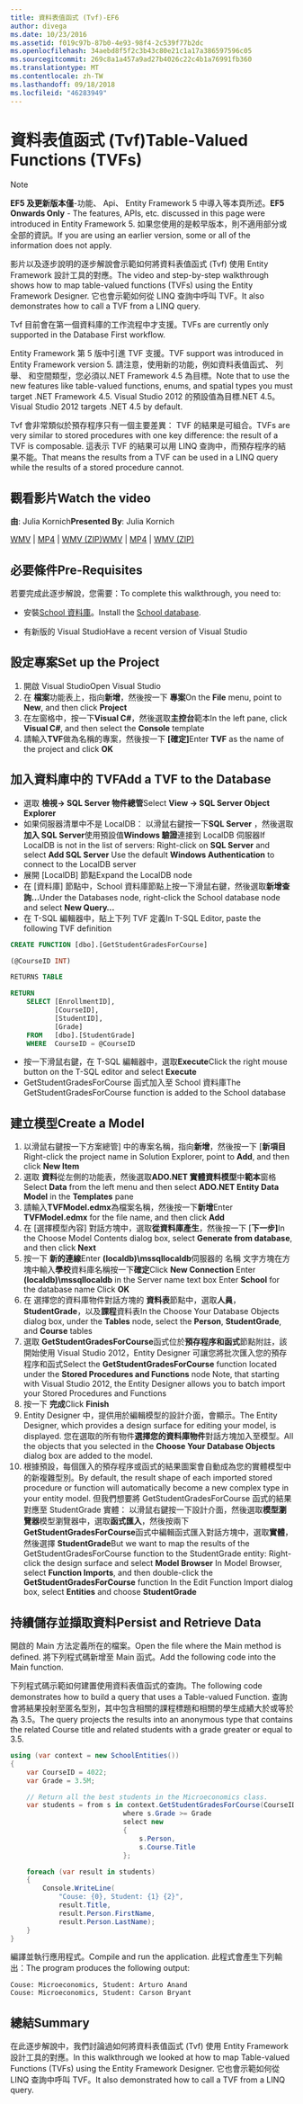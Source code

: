 ```yaml
---
title: 資料表值函式 (Tvf)-EF6
author: divega
ms.date: 10/23/2016
ms.assetid: f019c97b-87b0-4e93-98f4-2c539f77b2dc
ms.openlocfilehash: 34aebd8f5f2c3b43c80e21c1a17a386597596c05
ms.sourcegitcommit: 269c8a1a457a9ad27b4026c22c4b1a76991fb360
ms.translationtype: MT
ms.contentlocale: zh-TW
ms.lasthandoff: 09/18/2018
ms.locfileid: "46283949"
---
```

# <a name="table-valued-functions-tvfs"></a><span data-ttu-id="40fd5-102">資料表值函式 (Tvf)</span><span class="sxs-lookup"><span data-stu-id="40fd5-102">Table-Valued Functions (TVFs)</span></span>
> [!NOTE]
> <span data-ttu-id="40fd5-103">**EF5 及更新版本僅**-功能、 Api、 Entity Framework 5 中導入等本頁所述。</span><span class="sxs-lookup"><span data-stu-id="40fd5-103">**EF5 Onwards Only** - The features, APIs, etc. discussed in this page were introduced in Entity Framework 5.</span></span> <span data-ttu-id="40fd5-104">如果您使用的是較早版本，則不適用部分或全部的資訊。</span><span class="sxs-lookup"><span data-stu-id="40fd5-104">If you are using an earlier version, some or all of the information does not apply.</span></span>

<span data-ttu-id="40fd5-105">影片以及逐步說明的逐步解說會示範如何將資料表值函式 (Tvf) 使用 Entity Framework 設計工具的對應。</span><span class="sxs-lookup"><span data-stu-id="40fd5-105">The video and step-by-step walkthrough shows how to map table-valued functions (TVFs) using the Entity Framework Designer.</span></span> <span data-ttu-id="40fd5-106">它也會示範如何從 LINQ 查詢中呼叫 TVF。</span><span class="sxs-lookup"><span data-stu-id="40fd5-106">It also demonstrates how to call a TVF from a LINQ query.</span></span>

<span data-ttu-id="40fd5-107">Tvf 目前會在第一個資料庫的工作流程中才支援。</span><span class="sxs-lookup"><span data-stu-id="40fd5-107">TVFs are currently only supported in the Database First workflow.</span></span>

<span data-ttu-id="40fd5-108">Entity Framework 第 5 版中引進 TVF 支援。</span><span class="sxs-lookup"><span data-stu-id="40fd5-108">TVF support was introduced in Entity Framework version 5.</span></span> <span data-ttu-id="40fd5-109">請注意，使用新的功能，例如資料表值函式、 列舉、 和空間類型，您必須以.NET Framework 4.5 為目標。</span><span class="sxs-lookup"><span data-stu-id="40fd5-109">Note that to use the new features like table-valued functions, enums, and spatial types you must target .NET Framework 4.5.</span></span> <span data-ttu-id="40fd5-110">Visual Studio 2012 的預設值為目標.NET 4.5。</span><span class="sxs-lookup"><span data-stu-id="40fd5-110">Visual Studio 2012 targets .NET 4.5 by default.</span></span>

<span data-ttu-id="40fd5-111">Tvf 會非常類似於預存程序只有一個主要差異： TVF 的結果是可組合。</span><span class="sxs-lookup"><span data-stu-id="40fd5-111">TVFs are very similar to stored procedures with one key difference: the result of a TVF is composable.</span></span> <span data-ttu-id="40fd5-112">這表示 TVF 的結果可以用 LINQ 查詢中，而預存程序的結果不能。</span><span class="sxs-lookup"><span data-stu-id="40fd5-112">That means the results from a TVF can be used in a LINQ query while the results of a stored procedure cannot.</span></span>

## <a name="watch-the-video"></a><span data-ttu-id="40fd5-113">觀看影片</span><span class="sxs-lookup"><span data-stu-id="40fd5-113">Watch the video</span></span>

<span data-ttu-id="40fd5-114">**由**: Julia Kornich</span><span class="sxs-lookup"><span data-stu-id="40fd5-114">**Presented By**: Julia Kornich</span></span>

<span data-ttu-id="40fd5-115">[WMV](https://download.microsoft.com/download/6/0/A/60A6E474-5EF3-4E1E-B9EA-F51D2DDB446A/HDI-ITPro-MSDN-winvideo-tvf.wmv) | [MP4](https://download.microsoft.com/download/6/0/A/60A6E474-5EF3-4E1E-B9EA-F51D2DDB446A/HDI-ITPro-MSDN-mp4video-tvf.m4v) | [WMV (ZIP)](https://download.microsoft.com/download/6/0/A/60A6E474-5EF3-4E1E-B9EA-F51D2DDB446A/HDI-ITPro-MSDN-winvideo-tvf.zip)</span><span class="sxs-lookup"><span data-stu-id="40fd5-115">[WMV](https://download.microsoft.com/download/6/0/A/60A6E474-5EF3-4E1E-B9EA-F51D2DDB446A/HDI-ITPro-MSDN-winvideo-tvf.wmv) | [MP4](https://download.microsoft.com/download/6/0/A/60A6E474-5EF3-4E1E-B9EA-F51D2DDB446A/HDI-ITPro-MSDN-mp4video-tvf.m4v) | [WMV (ZIP)](https://download.microsoft.com/download/6/0/A/60A6E474-5EF3-4E1E-B9EA-F51D2DDB446A/HDI-ITPro-MSDN-winvideo-tvf.zip)</span></span>

## <a name="pre-requisites"></a><span data-ttu-id="40fd5-116">必要條件</span><span class="sxs-lookup"><span data-stu-id="40fd5-116">Pre-Requisites</span></span>

<span data-ttu-id="40fd5-117">若要完成此逐步解說，您需要：</span><span class="sxs-lookup"><span data-stu-id="40fd5-117">To complete this walkthrough, you need to:</span></span>

- <span data-ttu-id="40fd5-118">安裝[School 資料庫](~/ef6/resources/school-database.md)。</span><span class="sxs-lookup"><span data-stu-id="40fd5-118">Install the [School database](~/ef6/resources/school-database.md).</span></span>

- <span data-ttu-id="40fd5-119">有新版的 Visual Studio</span><span class="sxs-lookup"><span data-stu-id="40fd5-119">Have a recent version of Visual Studio</span></span>

## <a name="set-up-the-project"></a><span data-ttu-id="40fd5-120">設定專案</span><span class="sxs-lookup"><span data-stu-id="40fd5-120">Set up the Project</span></span>

1.  <span data-ttu-id="40fd5-121">開啟 Visual Studio</span><span class="sxs-lookup"><span data-stu-id="40fd5-121">Open Visual Studio</span></span>
2.  <span data-ttu-id="40fd5-122">在 **檔案**功能表上，指向**新增**，然後按一下 **專案**</span><span class="sxs-lookup"><span data-stu-id="40fd5-122">On the **File** menu, point to **New**, and then click **Project**</span></span>
3.  <span data-ttu-id="40fd5-123">在左窗格中，按一下**Visual C\#**，然後選取**主控台**範本</span><span class="sxs-lookup"><span data-stu-id="40fd5-123">In the left pane, click **Visual C\#**, and then select the **Console** template</span></span>
4.  <span data-ttu-id="40fd5-124">請輸入**TVF**做為名稱的專案，然後按一下 **[確定]**</span><span class="sxs-lookup"><span data-stu-id="40fd5-124">Enter **TVF** as the name of the project and click **OK**</span></span>

## <a name="add-a-tvf-to-the-database"></a><span data-ttu-id="40fd5-125">加入資料庫中的 TVF</span><span class="sxs-lookup"><span data-stu-id="40fd5-125">Add a TVF to the Database</span></span>

-   <span data-ttu-id="40fd5-126">選取 **檢視-&gt; SQL Server 物件總管**</span><span class="sxs-lookup"><span data-stu-id="40fd5-126">Select **View -&gt; SQL Server Object Explorer**</span></span>
-   <span data-ttu-id="40fd5-127">如果伺服器清單中不是 LocalDB： 以滑鼠右鍵按一下**SQL Server** ，然後選取**加入 SQL Server**使用預設值**Windows 驗證**連接到 LocalDB 伺服器</span><span class="sxs-lookup"><span data-stu-id="40fd5-127">If LocalDB is not in the list of servers: Right-click on **SQL Server** and select **Add SQL Server** Use the default **Windows Authentication** to connect to the LocalDB server</span></span>
-   <span data-ttu-id="40fd5-128">展開 [LocalDB] 節點</span><span class="sxs-lookup"><span data-stu-id="40fd5-128">Expand the LocalDB node</span></span>
-   <span data-ttu-id="40fd5-129">在 [資料庫] 節點中，School 資料庫節點上按一下滑鼠右鍵，然後選取**新增查詢...**</span><span class="sxs-lookup"><span data-stu-id="40fd5-129">Under the Databases node, right-click the School database node and select **New Query…**</span></span>
-   <span data-ttu-id="40fd5-130">在 T-SQL 編輯器中，貼上下列 TVF 定義</span><span class="sxs-lookup"><span data-stu-id="40fd5-130">In T-SQL Editor, paste the following TVF definition</span></span>

``` SQL
CREATE FUNCTION [dbo].[GetStudentGradesForCourse]

(@CourseID INT)

RETURNS TABLE

RETURN
    SELECT [EnrollmentID],
           [CourseID],
           [StudentID],
           [Grade]
    FROM   [dbo].[StudentGrade]
    WHERE  CourseID = @CourseID
```

-   <span data-ttu-id="40fd5-131">按一下滑鼠右鍵，在 T-SQL 編輯器中，選取**Execute**</span><span class="sxs-lookup"><span data-stu-id="40fd5-131">Click the right mouse button on the T-SQL editor and select **Execute**</span></span>
-   <span data-ttu-id="40fd5-132">GetStudentGradesForCourse 函式加入至 School 資料庫</span><span class="sxs-lookup"><span data-stu-id="40fd5-132">The GetStudentGradesForCourse function is added to the School database</span></span>

 

## <a name="create-a-model"></a><span data-ttu-id="40fd5-133">建立模型</span><span class="sxs-lookup"><span data-stu-id="40fd5-133">Create a Model</span></span>

1.  <span data-ttu-id="40fd5-134">以滑鼠右鍵按一下方案總管] 中的專案名稱，指向**新增**，然後按一下 [**新項目**</span><span class="sxs-lookup"><span data-stu-id="40fd5-134">Right-click the project name in Solution Explorer, point to **Add**, and then click **New Item**</span></span>
2.  <span data-ttu-id="40fd5-135">選取 **資料**從左側的功能表，然後選取**ADO.NET 實體資料模型**中**範本**窗格</span><span class="sxs-lookup"><span data-stu-id="40fd5-135">Select **Data** from the left menu and then select **ADO.NET Entity Data Model** in the **Templates** pane</span></span>
3.  <span data-ttu-id="40fd5-136">請輸入**TVFModel.edmx**為檔案名稱，然後按一下**新增**</span><span class="sxs-lookup"><span data-stu-id="40fd5-136">Enter **TVFModel.edmx** for the file name, and then click **Add**</span></span>
4.  <span data-ttu-id="40fd5-137">在 [選擇模型內容] 對話方塊中，選取**從資料庫產生**，然後按一下 [**下一步]**</span><span class="sxs-lookup"><span data-stu-id="40fd5-137">In the Choose Model Contents dialog box, select **Generate from database**, and then click **Next**</span></span>
5.  <span data-ttu-id="40fd5-138">按一下 **新的連線**Enter **(localdb)\\mssqllocaldb**伺服器的 名稱 文字方塊在方塊中輸入**學校**資料庫名稱按一下**確定**</span><span class="sxs-lookup"><span data-stu-id="40fd5-138">Click **New Connection** Enter **(localdb)\\mssqllocaldb** in the Server name text box Enter **School** for the database name Click **OK**</span></span>
6.  <span data-ttu-id="40fd5-139">在 選擇您的資料庫物件對話方塊的 **資料表**節點中，選取**人員**， **StudentGrade**，以及**課程**資料表</span><span class="sxs-lookup"><span data-stu-id="40fd5-139">In the Choose Your Database Objects dialog box, under the **Tables** node, select the **Person**, **StudentGrade**, and **Course** tables</span></span>
7.  <span data-ttu-id="40fd5-140">選取  **GetStudentGradesForCourse**函式位於**預存程序和函式**節點附註，該開始使用 Visual Studio 2012，Entity Designer 可讓您將批次匯入您的預存程序和函式</span><span class="sxs-lookup"><span data-stu-id="40fd5-140">Select the **GetStudentGradesForCourse** function located under the **Stored Procedures and Functions** node Note, that starting with Visual Studio 2012, the Entity Designer allows you to batch import your Stored Procedures and Functions</span></span>
8.  <span data-ttu-id="40fd5-141">按一下 **完成**</span><span class="sxs-lookup"><span data-stu-id="40fd5-141">Click **Finish**</span></span>
9.  <span data-ttu-id="40fd5-142">Entity Designer 中，提供用於編輯模型的設計介面，會顯示。</span><span class="sxs-lookup"><span data-stu-id="40fd5-142">The Entity Designer, which provides a design surface for editing your model, is displayed.</span></span> <span data-ttu-id="40fd5-143">您在選取的所有物件**選擇您的資料庫物件**對話方塊加入至模型。</span><span class="sxs-lookup"><span data-stu-id="40fd5-143">All the objects that you selected in the **Choose Your Database Objects** dialog box are added to the model.</span></span>
10. <span data-ttu-id="40fd5-144">根據預設，每個匯入的預存程序或函式的結果圖案會自動成為您的實體模型中的新複雜型別。</span><span class="sxs-lookup"><span data-stu-id="40fd5-144">By default, the result shape of each imported stored procedure or function will automatically become a new complex type in your entity model.</span></span> <span data-ttu-id="40fd5-145">但我們想要將 GetStudentGradesForCourse 函式的結果對應至 StudentGrade 實體： 以滑鼠右鍵按一下設計介面，然後選取**模型瀏覽器**模型瀏覽器中，選取**函式匯入**，然後按兩下**GetStudentGradesForCourse**函式中編輯函式匯入對話方塊中，選取**實體**，然後選擇  **StudentGrade**</span><span class="sxs-lookup"><span data-stu-id="40fd5-145">But we want to map the results of the GetStudentGradesForCourse function to the StudentGrade entity: Right-click the design surface and select **Model Browser** In Model Browser, select **Function Imports**, and then double-click the **GetStudentGradesForCourse** function In the Edit Function Import dialog box, select **Entities** and choose **StudentGrade**</span></span>

## <a name="persist-and-retrieve-data"></a><span data-ttu-id="40fd5-146">持續儲存並擷取資料</span><span class="sxs-lookup"><span data-stu-id="40fd5-146">Persist and Retrieve Data</span></span>

<span data-ttu-id="40fd5-147">開啟的 Main 方法定義所在的檔案。</span><span class="sxs-lookup"><span data-stu-id="40fd5-147">Open the file where the Main method is defined.</span></span> <span data-ttu-id="40fd5-148">將下列程式碼新增至 Main 函式。</span><span class="sxs-lookup"><span data-stu-id="40fd5-148">Add the following code into the Main function.</span></span>

<span data-ttu-id="40fd5-149">下列程式碼示範如何建置使用資料表值函式的查詢。</span><span class="sxs-lookup"><span data-stu-id="40fd5-149">The following code demonstrates how to build a query that uses a Table-valued Function.</span></span> <span data-ttu-id="40fd5-150">查詢會將結果投射至匿名型別，其中包含相關的課程標題和相關的學生成績大於或等於為 3.5。</span><span class="sxs-lookup"><span data-stu-id="40fd5-150">The query projects the results into an anonymous type that contains the related Course title and related students with a grade greater or equal to 3.5.</span></span>

``` csharp
using (var context = new SchoolEntities())
{
    var CourseID = 4022;
    var Grade = 3.5M;

    // Return all the best students in the Microeconomics class.
    var students = from s in context.GetStudentGradesForCourse(CourseID)
                            where s.Grade >= Grade
                            select new
                            {
                                s.Person,
                                s.Course.Title
                            };

    foreach (var result in students)
    {
        Console.WriteLine(
            "Couse: {0}, Student: {1} {2}",
            result.Title,  
            result.Person.FirstName,  
            result.Person.LastName);
    }
}
```

<span data-ttu-id="40fd5-151">編譯並執行應用程式。</span><span class="sxs-lookup"><span data-stu-id="40fd5-151">Compile and run the application.</span></span> <span data-ttu-id="40fd5-152">此程式會產生下列輸出：</span><span class="sxs-lookup"><span data-stu-id="40fd5-152">The program produces the following output:</span></span>

```
Couse: Microeconomics, Student: Arturo Anand
Couse: Microeconomics, Student: Carson Bryant
```

## <a name="summary"></a><span data-ttu-id="40fd5-153">總結</span><span class="sxs-lookup"><span data-stu-id="40fd5-153">Summary</span></span>

<span data-ttu-id="40fd5-154">在此逐步解說中，我們討論過如何將資料表值函式 (Tvf) 使用 Entity Framework 設計工具的對應。</span><span class="sxs-lookup"><span data-stu-id="40fd5-154">In this walkthrough we looked at how to map Table-valued Functions (TVFs) using the Entity Framework Designer.</span></span> <span data-ttu-id="40fd5-155">它也會示範如何從 LINQ 查詢中呼叫 TVF。</span><span class="sxs-lookup"><span data-stu-id="40fd5-155">It also demonstrated how to call a TVF from a LINQ query.</span></span>

